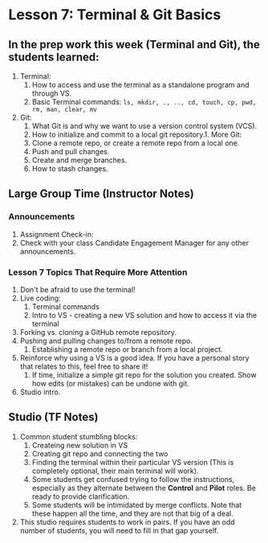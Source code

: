 # Lesson 7: Terminal & Git Basics

## In the prep work this week (Terminal and Git), the students learned:

1. Terminal:
   1. How to access and use the terminal as a standalone program and through VS.
   1. Basic Terminal commands: ``ls, mkdir, ., .., cd, touch, cp, pwd, rm, man, clear, mv``
1. Git:
   1. What Git is and why we want to use a version control system (VCS).
   1. How to initialize and commit to a local git repository.1. More Git:
   1. Clone a remote repo, or create a remote repo from a local one.
   1. Push and pull changes.
   1. Create and merge branches.
   1. How to stash changes.

## Large Group Time (Instructor Notes)

### Announcements

1. Assignment Check-in:  
1. Check with your class Candidate Engagement Manager for any other announcements.

### Lesson 7 Topics That Require More Attention

1. Don't be afraid to use the terminal!
1. Live coding:
   1. Terminal commands
   1. Intro to VS - creating a new VS solution and how to access it via the terminal
1. Forking vs. cloning a GitHub remote repository.
1. Pushing and pulling changes to/from a remote repo.
    1. Establishing a remote repo or branch from a local project.
1. Reinforce why using a VS is a good idea. If you have a personal story that relates to this, feel free to share it!
   1. If time, initialize a simple git repo for the solution you created. Show how edits (or mistakes) can be undone with git.
1. Studio intro.


## Studio (TF Notes)

1. Common student stumbling blocks:
   1. Createing new solution in VS
   1. Creating git repo and connecting the two
   1. Finding the terminal within their particular VS version  (This is completely optional, their main terminal will work).
   1. Some students get confused trying to follow the instructions, especially as they alternate between the **Control** and **Pilot** roles. Be ready to provide clarification.
   1. Some students will be intimidated by merge conflicts. Note that these happen all the time, and they are not that big of a deal.
1. This studio requires students to work in pairs. If you have an odd number of students, you will need to fill in that gap yourself.
